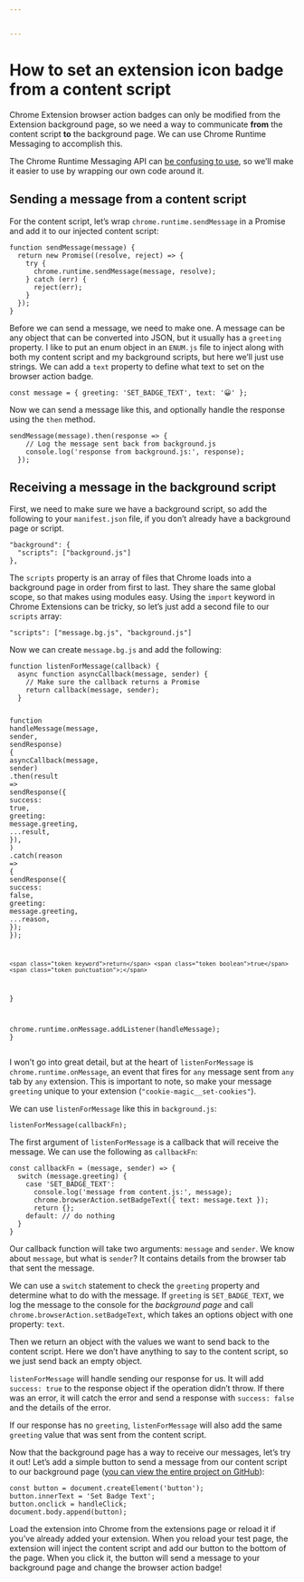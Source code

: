 ```yaml
---


---
```


<h1 id="how-to-set-an-extension-icon-badge-from-a-content-script">How to set an extension icon badge from a content script</h1>
<p>Chrome Extension browser action badges can only be modified from the Extension background page, so we need a way to communicate <strong>from</strong> the content script <strong>to</strong> the background page. We can use Chrome Runtime Messaging to accomplish this.</p>
<p>The Chrome Runtime Messaging API can <a href="https://stackoverflow.com/questions/20077487/chrome-extension-message-passing-response-not-sent#comment64245056_20077854">be confusing to use</a>, so we’ll make it easier to use by wrapping our own code around it.</p>
<h2 id="sending-a-message-from-a-content-script">Sending a message from a content script</h2>
<p>For the content script, let’s wrap <code>chrome.runtime.sendMessage</code> in a Promise and add it to our injected content script:</p>
<pre class=" language-javascript"><code class="prism  language-javascript"><span class="token keyword">function</span> <span class="token function">sendMessage</span><span class="token punctuation">(</span>message<span class="token punctuation">)</span> <span class="token punctuation">{</span>
  <span class="token keyword">return</span> <span class="token keyword">new</span> <span class="token class-name">Promise</span><span class="token punctuation">(</span><span class="token punctuation">(</span>resolve<span class="token punctuation">,</span> reject<span class="token punctuation">)</span> <span class="token operator">=&gt;</span> <span class="token punctuation">{</span>
    <span class="token keyword">try</span> <span class="token punctuation">{</span>
      chrome<span class="token punctuation">.</span>runtime<span class="token punctuation">.</span><span class="token function">sendMessage</span><span class="token punctuation">(</span>message<span class="token punctuation">,</span> resolve<span class="token punctuation">)</span><span class="token punctuation">;</span>
    <span class="token punctuation">}</span> <span class="token keyword">catch</span> <span class="token punctuation">(</span><span class="token class-name">err</span><span class="token punctuation">)</span> <span class="token punctuation">{</span>
      <span class="token function">reject</span><span class="token punctuation">(</span>err<span class="token punctuation">)</span><span class="token punctuation">;</span>
    <span class="token punctuation">}</span>
  <span class="token punctuation">}</span><span class="token punctuation">)</span><span class="token punctuation">;</span>
<span class="token punctuation">}</span>
</code></pre>
<p>Before we can send a message, we need to make one. A message can be any object that can be converted into JSON, but it usually has a <code>greeting</code> property. I like to put an enum object in an <code>ENUM.js</code> file to inject along with both my content script and my background scripts, but here we’ll just use strings. We can add a <code>text</code> property to define what text to set on the browser action badge.</p>
<pre class=" language-javascript"><code class="prism  language-javascript"><span class="token keyword">const</span> message <span class="token operator">=</span> <span class="token punctuation">{</span> greeting<span class="token punctuation">:</span> <span class="token string">'SET_BADGE_TEXT'</span><span class="token punctuation">,</span> text<span class="token punctuation">:</span> <span class="token string">'😀'</span> <span class="token punctuation">}</span><span class="token punctuation">;</span>
</code></pre>
<p>Now we can send a message like this, and optionally handle the response using the <code>then</code> method.</p>
<pre class=" language-javascript"><code class="prism  language-javascript"><span class="token function">sendMessage</span><span class="token punctuation">(</span>message<span class="token punctuation">)</span><span class="token punctuation">.</span><span class="token function">then</span><span class="token punctuation">(</span>response <span class="token operator">=&gt;</span> <span class="token punctuation">{</span>
    <span class="token comment">// Log the message sent back from background.js</span>
    console<span class="token punctuation">.</span><span class="token function">log</span><span class="token punctuation">(</span><span class="token string">'response from background.js:'</span><span class="token punctuation">,</span> response<span class="token punctuation">)</span><span class="token punctuation">;</span>
  <span class="token punctuation">}</span><span class="token punctuation">)</span><span class="token punctuation">;</span>
</code></pre>
<h2 id="receiving-a-message-in-the-background-script">Receiving a message in the background script</h2>
<p>First, we need to make sure we have a background script, so add the following to your <code>manifest.json</code> file, if you don’t already have a background page or script.</p>
<pre class=" language-json"><code class="prism  language-json"><span class="token string">"background"</span><span class="token punctuation">:</span> <span class="token punctuation">{</span>
  <span class="token string">"scripts"</span><span class="token punctuation">:</span> <span class="token punctuation">[</span><span class="token string">"background.js"</span><span class="token punctuation">]</span>
<span class="token punctuation">}</span><span class="token punctuation">,</span>
</code></pre>
<p>The <code>scripts</code> property is an array of files that Chrome loads into a background page in order from first to last. They share the same global scope, so that makes using modules easy. Using the <code>import</code> keyword in Chrome Extensions can be tricky, so let’s just add a second file to our <code>scripts</code> array:</p>
<pre class=" language-json"><code class="prism  language-json"><span class="token string">"scripts"</span><span class="token punctuation">:</span> <span class="token punctuation">[</span><span class="token string">"message.bg.js"</span><span class="token punctuation">,</span> <span class="token string">"background.js"</span><span class="token punctuation">]</span>
</code></pre>
<p>Now we can create <code>message.bg.js</code> and add the following:</p>
<pre class=" language-javascript"><code class="prism  language-javascript"><span class="token keyword">function</span> <span class="token function">listenForMessage</span><span class="token punctuation">(</span>callback<span class="token punctuation">)</span> <span class="token punctuation">{</span>
  <span class="token keyword">async</span> <span class="token keyword">function</span> <span class="token function">asyncCallback</span><span class="token punctuation">(</span>message<span class="token punctuation">,</span> sender<span class="token punctuation">)</span> <span class="token punctuation">{</span>
    <span class="token comment">// Make sure the callback returns a Promise</span>
    <span class="token keyword">return</span> <span class="token function">callback</span><span class="token punctuation">(</span>message<span class="token punctuation">,</span> sender<span class="token punctuation">)</span><span class="token punctuation">;</span>
  <span class="token punctuation">}</span>

  <span class="token keyword">function</span> <span class="token function">handleMessage</span><span class="token punctuation">(</span>message<span class="token punctuation">,</span> sender<span class="token punctuation">,</span> sendResponse<span class="token punctuation">)</span> <span class="token punctuation">{</span>
    <span class="token function">asyncCallback</span><span class="token punctuation">(</span>message<span class="token punctuation">,</span> sender<span class="token punctuation">)</span>
      <span class="token punctuation">.</span><span class="token function">then</span><span class="token punctuation">(</span>result <span class="token operator">=&gt;</span>
        <span class="token function">sendResponse</span><span class="token punctuation">(</span><span class="token punctuation">{</span>
          success<span class="token punctuation">:</span> <span class="token boolean">true</span><span class="token punctuation">,</span>
          greeting<span class="token punctuation">:</span> message<span class="token punctuation">.</span>greeting<span class="token punctuation">,</span>
          <span class="token operator">...</span>result<span class="token punctuation">,</span>
        <span class="token punctuation">}</span><span class="token punctuation">)</span><span class="token punctuation">,</span>
      <span class="token punctuation">)</span>
      <span class="token punctuation">.</span><span class="token keyword">catch</span><span class="token punctuation">(</span>reason <span class="token operator">=&gt;</span> <span class="token punctuation">{</span>
        <span class="token function">sendResponse</span><span class="token punctuation">(</span><span class="token punctuation">{</span>
          success<span class="token punctuation">:</span> <span class="token boolean">false</span><span class="token punctuation">,</span>
          greeting<span class="token punctuation">:</span> message<span class="token punctuation">.</span>greeting<span class="token punctuation">,</span>
          <span class="token operator">...</span>reason<span class="token punctuation">,</span>
        <span class="token punctuation">}</span><span class="token punctuation">)</span><span class="token punctuation">;</span>
      <span class="token punctuation">}</span><span class="token punctuation">)</span><span class="token punctuation">;</span>

    <span class="token keyword">return</span> <span class="token boolean">true</span><span class="token punctuation">;</span>
  <span class="token punctuation">}</span>

  chrome<span class="token punctuation">.</span>runtime<span class="token punctuation">.</span>onMessage<span class="token punctuation">.</span><span class="token function">addListener</span><span class="token punctuation">(</span>handleMessage<span class="token punctuation">)</span><span class="token punctuation">;</span>
<span class="token punctuation">}</span>
</code></pre>
<p>I won’t go into great detail, but at the heart of <code>listenForMessage</code> is <code>chrome.runtime.onMessage</code>, an event that fires for <code>any</code> message sent from <code>any</code> tab by <code>any</code> extension. This is important to note, so make your message <code>greeting</code> unique to your extension (<code>"cookie-magic__set-cookies"</code>).</p>
<p>We can use <code>listenForMessage</code> like this in <code>background.js</code>:</p>
<pre class=" language-javascript"><code class="prism  language-javascript"><span class="token function">listenForMessage</span><span class="token punctuation">(</span>callbackFn<span class="token punctuation">)</span><span class="token punctuation">;</span>
</code></pre>
<p>The first argument of <code>listenForMessage</code> is a callback that will receive the message. We can use the following as <code>callbackFn</code>:</p>
<pre class=" language-javascript"><code class="prism  language-javascript"><span class="token keyword">const</span> <span class="token function-variable function">callbackFn</span> <span class="token operator">=</span> <span class="token punctuation">(</span>message<span class="token punctuation">,</span> sender<span class="token punctuation">)</span> <span class="token operator">=&gt;</span> <span class="token punctuation">{</span>
  <span class="token keyword">switch</span> <span class="token punctuation">(</span>message<span class="token punctuation">.</span>greeting<span class="token punctuation">)</span> <span class="token punctuation">{</span>
    <span class="token keyword">case</span> <span class="token string">'SET_BADGE_TEXT'</span><span class="token punctuation">:</span>
      console<span class="token punctuation">.</span><span class="token function">log</span><span class="token punctuation">(</span><span class="token string">'message from content.js:'</span><span class="token punctuation">,</span> message<span class="token punctuation">)</span><span class="token punctuation">;</span>
      chrome<span class="token punctuation">.</span>browserAction<span class="token punctuation">.</span><span class="token function">setBadgeText</span><span class="token punctuation">(</span><span class="token punctuation">{</span> text<span class="token punctuation">:</span> message<span class="token punctuation">.</span>text <span class="token punctuation">}</span><span class="token punctuation">)</span><span class="token punctuation">;</span>
      <span class="token keyword">return</span> <span class="token punctuation">{</span><span class="token punctuation">}</span><span class="token punctuation">;</span>
    <span class="token keyword">default</span><span class="token punctuation">:</span> <span class="token comment">// do nothing</span>
  <span class="token punctuation">}</span>
<span class="token punctuation">}</span>
</code></pre>
<p>Our callback function will take two arguments: <code>message</code> and <code>sender</code>. We know about <code>message</code>, but what is <code>sender</code>? It contains details from the browser tab that sent the message.</p>
<p>We can use a <code>switch</code> statement to check the <code>greeting</code> property and determine what to do with the message. If <code>greeting</code> is <code>SET_BADGE_TEXT</code>, we log the message to the console for the <em>background page</em> and call <code>chrome.browserAction.setBadgeText</code>, which takes an options object with one property: <code>text</code>.</p>
<p>Then we return an object with the values we want to send back to the content script. Here we don’t have anything to say to the content script, so we just send back an empty object.</p>
<p><code>listenForMessage</code> will handle sending our response for us.  It will add <code>success: true</code> to the response object if the operation didn’t throw. If there was an error, it will catch the error and send a response with <code>success: false</code> and the details of the error.</p>
<p>If our response has no <code>greeting</code>, <code>listenForMessage</code> will also add the same <code>greeting</code> value that was sent from the content script.</p>
<p>Now that the background page has a way to receive our messages, let’s try it out! Let’s add a simple button to send a message from our content script to our background page (<a href="https://github.com/jacksteamdev/runtime-messaging-example">you can view the entire project on GitHub</a>):</p>
<pre class=" language-javascript"><code class="prism  language-javascript"><span class="token keyword">const</span> button <span class="token operator">=</span> document<span class="token punctuation">.</span><span class="token function">createElement</span><span class="token punctuation">(</span><span class="token string">'button'</span><span class="token punctuation">)</span><span class="token punctuation">;</span>
button<span class="token punctuation">.</span>innerText <span class="token operator">=</span> <span class="token string">'Set Badge Text'</span><span class="token punctuation">;</span>
button<span class="token punctuation">.</span>onclick <span class="token operator">=</span> handleClick<span class="token punctuation">;</span>
document<span class="token punctuation">.</span>body<span class="token punctuation">.</span><span class="token function">append</span><span class="token punctuation">(</span>button<span class="token punctuation">)</span><span class="token punctuation">;</span>
</code></pre>
<p>Load the extension into Chrome from the extensions page or reload it if you’ve already added your extension. When you reload your test page, the extension will inject the content script and add our button to the bottom of the page. When you click it, the button will send a message to your background page and change the browser action badge!</p>

